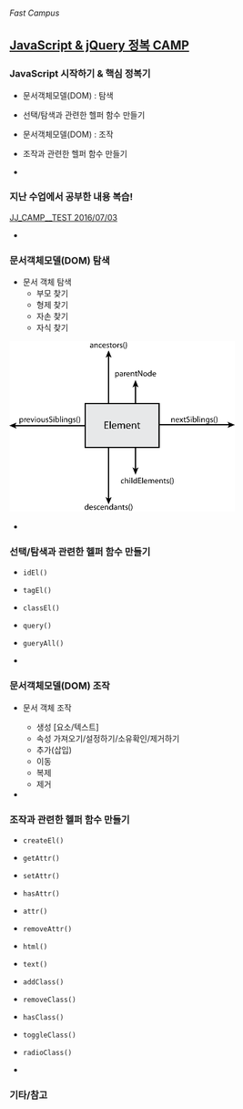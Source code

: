 ###### Fast Campus

## [JavaScript & jQuery 정복 CAMP](http://www.fastcampus.co.kr/dev_camp_jst/)

### JavaScript 시작하기 & 핵심 정복기

- 문서객체모델(DOM) : 탐색
- 선택/탐색과 관련한 헬퍼 함수 만들기
- 문서객체모델(DOM) : 조작
- 조작과 관련한 헬퍼 함수 만들기

-

### 지난 수업에서 공부한 내용 복습!

[JJ_CAMP__TEST 2016/07/03](http://goo.gl/forms/vrh7guI8h2KSKpcD3)

-

### 문서객체모델(DOM) **탐색**

- 문서 객체 탐색
  - 부모 찾기
  - 형제 찾기
  - 자손 찾기
  - 자식 찾기

![DOM_Traversal](../Assets/DOM_Traversal.png)

-

### 선택/탐색과 관련한 헬퍼 함수 만들기

- `idEl()`
- `tagEl()`
- `classEl()`
- `query()`
- `gueryAll()`

-

### 문서객체모델(DOM) **조작**

- 문서 객체 조작
  - 생성 [요소/텍스트]
  - 속성 가져오기/설정하기/소유확인/제거하기
  - 추가(삽입)
  - 이동
  - 복제
  - 제거

-

### 조작과 관련한 헬퍼 함수 만들기

- `createEl()`
- `getAttr()`
- `setAttr()`
- `hasAttr()`
- `attr()`
- `removeAttr()`
- `html()`
- `text()`
- `addClass()`
- `removeClass()`
- `hasClass()`
- `toggleClass()`
- `radioClass()`

-

### 기타/참고